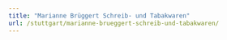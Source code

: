 ```yaml
---
title: "Marianne Brüggert Schreib- und Tabakwaren"
url: /stuttgart/marianne-brueggert-schreib-und-tabakwaren/
---
```

